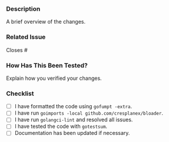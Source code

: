 ### Description
A brief overview of the changes.

### Related Issue
Closes #<Issue Number>

### How Has This Been Tested?
Explain how you verified your changes.

### Checklist
- [ ] I have formatted the code using `gofumpt -extra`.
- [ ] I have run `goimports -local github.com/cresplanex/bloader`.
- [ ] I have run `golangci-lint` and resolved all issues.
- [ ] I have tested the code with `gotestsum`.
- [ ] Documentation has been updated if necessary.
